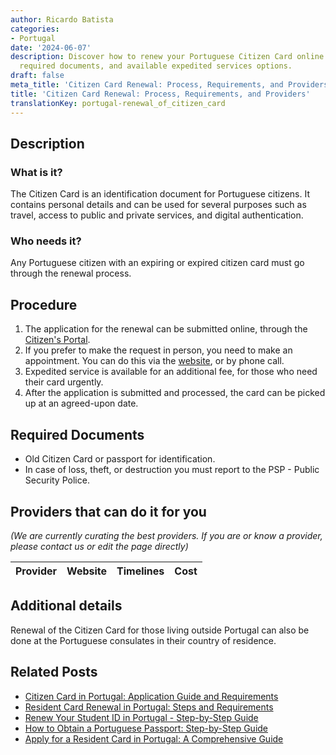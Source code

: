 ```yaml
---
author: Ricardo Batista
categories:
- Portugal
date: '2024-06-07'
description: Discover how to renew your Portuguese Citizen Card online or in-person,
  required documents, and available expedited services options.
draft: false
meta_title: 'Citizen Card Renewal: Process, Requirements, and Providers'
title: 'Citizen Card Renewal: Process, Requirements, and Providers'
translationKey: portugal-renewal_of_citizen_card
---
```


## Description
### What is it?
The Citizen Card is an identification document for Portuguese citizens. It contains personal details and can be used for several purposes such as travel, access to public and private services, and digital authentication.

### Who needs it?
Any Portuguese citizen with an expiring or expired citizen card must go through the renewal process. 

## Procedure
1. The application for the renewal can be submitted online, through the [Citizen's Portal](https://eportugal.gov.pt/en-GB/inicio). 
2. If you prefer to make the request in person, you need to make an appointment. You can do this via the [website](https://www.sef.pt/pt/Pages/pre-marcacao-online.aspx), or by phone call.
3. Expedited service is available for an additional fee, for those who need their card urgently.
4. After the application is submitted and processed, the card can be picked up at an agreed-upon date.

## Required Documents
- Old Citizen Card or passport for identification.
- In case of loss, theft, or destruction you must report to the PSP - Public Security Police.
  
## Providers that can do it for you

_(We are currently curating the best providers. If you are or know a provider, please contact us or edit the page directly)_

| Provider        |     Website     |     Timelines    |       Cost      |
| :-------------: | :-------------: |  :-------------: | :-------------: |

## Additional details
Renewal of the Citizen Card for those living outside Portugal can also be done at the Portuguese consulates in their country of residence.
## Related Posts

- [Citizen Card in Portugal: Application Guide and Requirements](https://tramitit.com/guides/portugal/request_for_citizen_card/)
- [Resident Card Renewal in Portugal: Steps and Requirements](https://tramitit.com/guides/portugal/renewal_of_resident_card_for_foreign_citizens/)
- [Renew Your Student ID in Portugal - Step-by-Step Guide](https://tramitit.com/guides/portugal/renewal_of_student_card_for_foreigners/)
- [How to Obtain a Portuguese Passport: Step-by-Step Guide](https://tramitit.com/guides/portugal/request_for_portuguese_passport/)
- [Apply for a Resident Card in Portugal: A Comprehensive Guide](https://tramitit.com/guides/portugal/request_for_resident_card_for_foreign_citizens/)